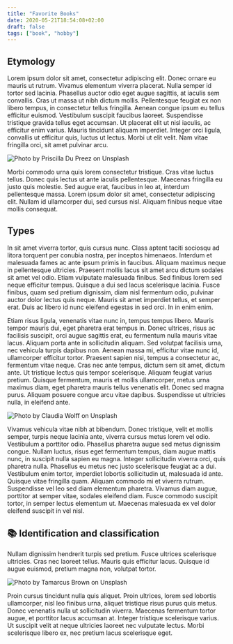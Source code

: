 ```yaml
---
title: "Favorite Books"
date: 2020-05-21T18:54:08+02:00
draft: false
tags: ["book", "hobby"]
---
```



## Etymology
Lorem ipsum dolor sit amet, consectetur adipiscing elit. Donec ornare eu mauris ut rutrum. Vivamus elementum viverra placerat. Nulla semper id tortor sed lacinia. Phasellus auctor odio eget augue sagittis, at iaculis sem convallis. Cras ut massa ut nibh dictum mollis. Pellentesque feugiat ex non libero tempus, in consectetur tellus fringilla. Aenean congue ipsum eu tellus efficitur euismod. Vestibulum suscipit faucibus laoreet. Suspendisse tristique gravida tellus eget accumsan. Ut placerat elit ut nisl iaculis, ac efficitur enim varius. Mauris tincidunt aliquam imperdiet. Integer orci ligula, convallis ut efficitur quis, luctus ut lectus. Morbi ut elit velit. Nam vitae fringilla orci, sit amet pulvinar arcu.

![Photo by Priscilla Du Preez on Unsplash](/blog/img/b_priscilla-du-preez-WWD93Icc30Y-unsplash.jpg)

Morbi commodo urna quis lorem consectetur tristique. Cras vitae luctus tellus. Donec quis lectus ut ante iaculis pellentesque. Maecenas fringilla eu justo quis molestie. Sed augue erat, faucibus in leo at, interdum pellentesque massa. Lorem ipsum dolor sit amet, consectetur adipiscing elit. Nullam id ullamcorper dui, sed cursus nisl. Aliquam finibus neque vitae mollis consequat.

## Types

In sit amet viverra tortor, quis cursus nunc. Class aptent taciti sociosqu ad litora torquent per conubia nostra, per inceptos himenaeos. Interdum et malesuada fames ac ante ipsum primis in faucibus. Aliquam maximus neque in pellentesque ultricies. Praesent mollis lacus sit amet arcu dictum sodales sit amet vel odio. Etiam vulputate malesuada finibus. Sed finibus lorem sed neque efficitur tempus. Quisque a dui sed lacus scelerisque lacinia. Fusce finibus, quam sed pretium dignissim, diam nisl fermentum odio, pulvinar auctor dolor lectus quis neque. Mauris sit amet imperdiet tellus, et semper erat. Duis ac libero id nunc eleifend egestas in sed orci. In in enim enim.

Etiam risus ligula, venenatis vitae nunc in, tempus tempus libero. Mauris tempor mauris dui, eget pharetra erat tempus in. Donec ultrices, risus ac facilisis suscipit, orci augue sagittis erat, eu fermentum nulla mauris vitae lacus. Aliquam porta ante in sollicitudin aliquam. Sed volutpat facilisis urna, nec vehicula turpis dapibus non. Aenean massa mi, efficitur vitae nunc id, ullamcorper efficitur tortor. Praesent sapien nisi, tempus a consectetur ac, fermentum vitae neque. Cras nec ante tempus, dictum sem sit amet, dictum ante. Ut tristique lectus quis tempor scelerisque. Aliquam feugiat varius pretium. Quisque fermentum, mauris et mollis ullamcorper, metus urna maximus diam, eget pharetra mauris tellus venenatis elit. Donec sed magna purus. Aliquam posuere congue arcu vitae dapibus. Suspendisse ut ultricies nulla, in eleifend ante.

![Photo by Claudia Wolff on Unsplash](/blog/img/b_claudia-wolff-MiJTU6lqksg-unsplash.jpg)

Vivamus vehicula vitae nibh at bibendum. Donec tristique, velit et mollis semper, turpis neque lacinia ante, viverra cursus metus lorem vel odio. Vestibulum a porttitor odio. Phasellus pharetra augue sed metus dignissim congue. Nullam luctus, risus eget fermentum tempus, diam augue mattis nunc, in suscipit nulla sapien eu magna. Integer sollicitudin viverra orci, quis pharetra nulla. Phasellus eu metus nec justo scelerisque feugiat ac a dui. Vestibulum enim tortor, imperdiet lobortis sollicitudin ut, malesuada id ante. Quisque vitae fringilla quam. Aliquam commodo mi et viverra rutrum. Suspendisse vel leo sed diam elementum pharetra. Vivamus diam augue, porttitor at semper vitae, sodales eleifend diam. Fusce commodo suscipit tortor, in semper lectus elementum ut. Maecenas malesuada ex vel dolor eleifend suscipit in vel nisl.

## 📚 Identification and classification

Nullam dignissim hendrerit turpis sed pretium. Fusce ultrices scelerisque ultricies. Cras nec laoreet tellus. Mauris quis efficitur lacus. Quisque id augue euismod, pretium magna non, volutpat tortor. 

![Photo by Tamarcus Brown on Unsplash](/blog/img/b_tamarcus-brown-T3uKisfmABY-unsplash.jpg)

Proin cursus tincidunt nulla quis aliquet. Proin ultrices, lorem sed lobortis ullamcorper, nisl leo finibus urna, aliquet tristique risus purus quis metus. Donec venenatis nulla ut sollicitudin viverra. Maecenas fermentum tortor augue, et porttitor lacus accumsan at. Integer tristique scelerisque varius. Ut suscipit velit at neque ultricies laoreet nec vulputate lectus. Morbi scelerisque libero ex, nec pretium lacus scelerisque eget. 